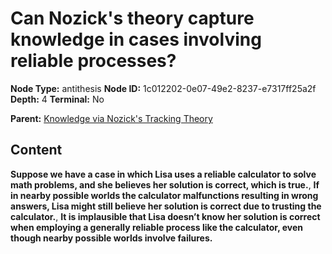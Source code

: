# Can Nozick's theory capture knowledge in cases involving reliable processes?

**Node Type:** antithesis
**Node ID:** 1c012202-0e07-49e2-8237-e7317ff25a2f
**Depth:** 4
**Terminal:** No

**Parent:** [Knowledge via Nozick's Tracking Theory](knowledge-via-nozicks-tracking-theory-synthesis-d0a4215f-4dc1-4dd8-847c-fc9822412f21.md)

## Content

**Suppose we have a case in which Lisa uses a reliable calculator to solve math problems, and she believes her solution is correct, which is true.**, **If in nearby possible worlds the calculator malfunctions resulting in wrong answers, Lisa might still believe her solution is correct due to trusting the calculator.**, **It is implausible that Lisa doesn’t know her solution is correct when employing a generally reliable process like the calculator, even though nearby possible worlds involve failures.**
